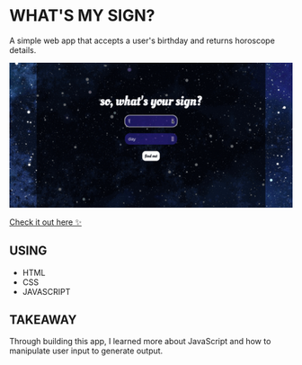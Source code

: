 # WHAT'S MY SIGN?
A simple web app that accepts a user's birthday and returns horoscope details. 

![Horoscope Helper](https://github.com/randicrews/horoscope/blob/main/HOROSCOPE.gif)

[Check it out here :sparkles:](https://whatsmysign.netlify.app)

## USING 
- HTML
- CSS
- JAVASCRIPT

## TAKEAWAY
Through building this app, I learned more about JavaScript and how to manipulate user input to generate output.



